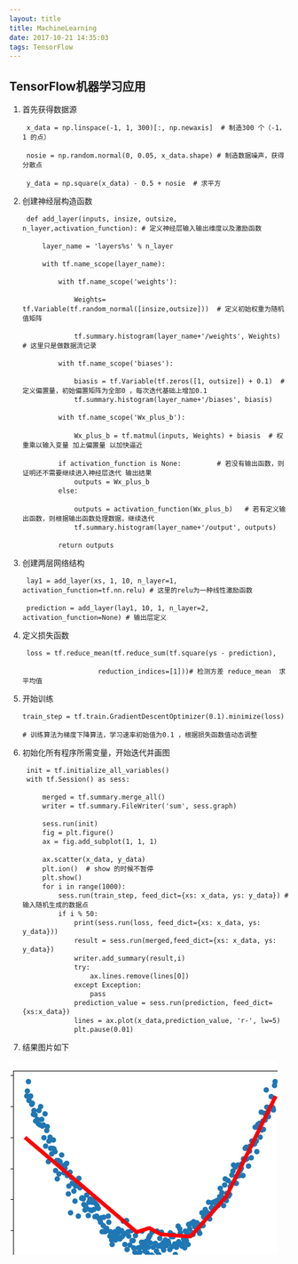 ```yaml
---
layout: title
title: MachineLearning
date: 2017-10-21 14:35:03
tags: TensorFlow
---
```


TensorFlow机器学习应用
-----------------------

1. 首先获得数据源

        x_data = np.linspace(-1, 1, 300)[:, np.newaxis]  # 制造300 个（-1，1 的点）
        
        nosie = np.random.normal(0, 0.05, x_data.shape) # 制造数据噪声，获得分散点
        
        y_data = np.square(x_data) - 0.5 + nosie  # 求平方
  
2. 创建神经层构造函数
    
        def add_layer(inputs, insize, outsize, n_layer,activation_function): # 定义神经层输入输出维度以及激励函数
        
            layer_name = 'layers%s' % n_layer
            
            with tf.name_scope(layer_name):
            
                with tf.name_scope('weights'):
                
                    Weights= tf.Variable(tf.random_normal([insize,outsize]))  # 定义初始权重为随机值矩阵
                    
                    tf.summary.histogram(layer_name+'/weights', Weights)  # 这里只是做数据流记录
                    
                with tf.name_scope('biases'):
                
                    biasis = tf.Variable(tf.zeros([1, outsize]) + 0.1)  # 定义偏置量，初始偏置矩阵为全部0 ，每次迭代基础上增加0.1
                    tf.summary.histogram(layer_name+'/biases', biasis)
                    
                with tf.name_scope('Wx_plus_b'):

                    Wx_plus_b = tf.matmul(inputs, Weights) + biasis  # 权重乘以输入变量 加上偏置量 以加快逼近
                    
                if activation_function is None:         # 若没有输出函数，则证明还不需要继续进入神经层迭代 输出结果
                    outputs = Wx_plus_b
                else:
                
                    outputs = activation_function(Wx_plus_b)   # 若有定义输出函数，则根据输出函数处理数据，继续迭代
                    tf.summary.histogram(layer_name+'/output', outputs)
                    
                return outputs
                
2. 创建两层网络结构

        lay1 = add_layer(xs, 1, 10, n_layer=1, activation_function=tf.nn.relu) # 这里的relu为一种线性激励函数
        
        prediction = add_layer(lay1, 10, 1, n_layer=2, activation_function=None) # 输出层定义
        
3. 定义损失函数

        loss = tf.reduce_mean(tf.reduce_sum(tf.square(ys - prediction),
        
                          reduction_indices=[1]))# 检测方差 reduce_mean  求平均值
                          
4. 开始训练
                      
       train_step = tf.train.GradientDescentOptimizer(0.1).minimize(loss) 
       
       # 训练算法为梯度下降算法，学习速率初始值为0.1 ，根据损失函数值动态调整
       
5. 初始化所有程序所需变量，开始迭代并画图

        init = tf.initialize_all_variables()
        with tf.Session() as sess:
        
            merged = tf.summary.merge_all()
            writer = tf.summary.FileWriter('sum', sess.graph)
            
            sess.run(init)
            fig = plt.figure()
            ax = fig.add_subplot(1, 1, 1)
            
            ax.scatter(x_data, y_data)
            plt.ion()  # show 的时候不暂停
            plt.show()
            for i in range(1000):
                sess.run(train_step, feed_dict={xs: x_data, ys: y_data}) # 输入随机生成的数据点
                if i % 50: 
                    print(sess.run(loss, feed_dict={xs: x_data, ys: y_data}))
                    result = sess.run(merged,feed_dict={xs: x_data, ys: y_data})
                    writer.add_summary(result,i)
                    try:
                        ax.lines.remove(lines[0])
                    except Exception:
                        pass
                    prediction_value = sess.run(prediction, feed_dict={xs:x_data})
                    lines = ax.plot(x_data,prediction_value, 'r-', lw=5)
                    plt.pause(0.01)
6. 结果图片如下

![OutPut](MachineLearning/TensorFlowOutput.gif)